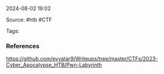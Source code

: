 
2024-08-02 19:02

Source: #htb #CTF 

Tags: 




### References

https://github.com/evyatar9/Writeups/tree/master/CTFs/2023-Cyber_Apocalypse_HTB/Pwn-Labyrinth